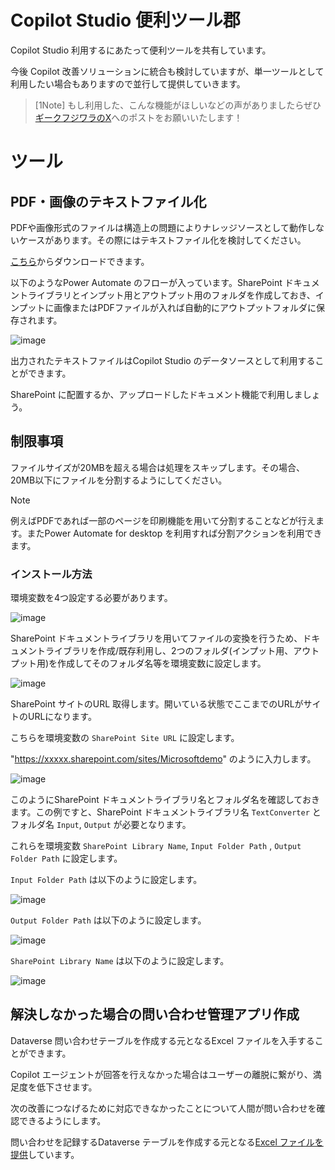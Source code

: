 # Copilot Studio 便利ツール郡
Copilot Studio 利用するにあたって便利ツールを共有しています。

今後 Copilot 改善ソリューションに統合も検討していますが、単一ツールとして利用したい場合もありますので並行して提供していきます。

> [1Note]
> もし利用した、こんな機能がほしいなどの声がありましたらぜひ[ギークフジワラのX](https://x.com/geekfujiwara)へのポストをお願いいたします！


# ツール
## PDF・画像のテキストファイル化
PDFや画像形式のファイルは構造上の問題によりナレッジソースとして動作しないケースがあります。その際にはテキストファイル化を検討してください。

[こちら](https://github.com/geekfujiwara/CopilotStudioAppsandTextAutomation/releases/tag/TextFileConverter)からダウンロードできます。

以下のようなPower Automate のフローが入っています。SharePoint ドキュメントライブラリとインプット用とアウトプット用のフォルダを作成しておき、インプットに画像またはPDFファイルが入れば自動的にアウトプットフォルダに保存されます。

![image](https://github.com/user-attachments/assets/9caf71b7-28ae-4001-a176-0ad042db4917)

出力されたテキストファイルはCopilot Studio のデータソースとして利用することができます。

SharePoint に配置するか、アップロードしたドキュメント機能で利用しましょう。

## 制限事項
ファイルサイズが20MBを超える場合は処理をスキップします。その場合、20MB以下にファイルを分割するようにしてください。

> [!Note]
> 例えばPDFであれば一部のページを印刷機能を用いて分割することなどが行えます。またPower Automate for desktop を利用すれば分割アクションを利用できます。


### インストール方法
環境変数を4つ設定する必要があります。

![image](https://github.com/user-attachments/assets/77e446f0-283b-4fe2-86a2-5845dfd00ba3)

SharePoint ドキュメントライブラリを用いてファイルの変換を行うため、ドキュメントライブラリを作成/既存利用し、2つのフォルダ(インプット用、アウトプット用)を作成してそのフォルダ名等を環境変数に設定します。

![image](https://github.com/user-attachments/assets/f8e65c19-0428-4934-bf46-f62cdb0a6375)

SharePoint サイトのURL 取得します。開いている状態でここまでのURLがサイトのURLになります。

こちらを環境変数の `SharePoint Site URL` に設定します。

"https://xxxxx.sharepoint.com/sites/Microsoftdemo" のように入力します。

![image](https://github.com/user-attachments/assets/3d6245ee-a936-4014-b4ad-2560d4e450ba)


このようにSharePoint ドキュメントライブラリ名とフォルダ名を確認しておきます。この例ですと、SharePoint ドキュメントライブラリ名 `TextConverter` とフォルダ名 `Input`, `Output` が必要となります。

これらを環境変数 `SharePoint Library Name`, `Input Folder Path` , `Output Folder Path` に設定します。



`Input Folder Path` は以下のように設定します。

![image](https://github.com/user-attachments/assets/82dad4fc-2723-4ac4-8754-b3fa6caa0b1a)

`Output Folder Path` は以下のように設定します。

![image](https://github.com/user-attachments/assets/100b9166-90a2-4326-8ce7-5ab429d4e61a)

`SharePoint Library Name` は以下のように設定します。

![image](https://github.com/user-attachments/assets/9073318b-809e-4226-943f-3b64483f6a77)



## 解決しなかった場合の問い合わせ管理アプリ作成
Dataverse 問い合わせテーブルを作成する元となるExcel ファイルを入手することができます。

Copilot エージェントが回答を行えなかった場合はユーザーの離脱に繋がり、満足度を低下させます。

次の改善につなげるために対応できなかったことについて人間が問い合わせを確認できるようにします。

問い合わせを記録するDataverse テーブルを作成する元となる[Excel ファイルを提供](https://github.com/geekfujiwara/CopilotStudioAppsandTextAutomation/releases/tag/CopilotInquiry)しています。
